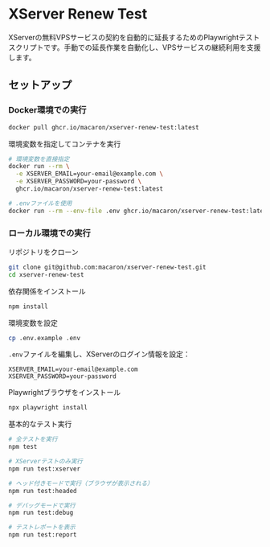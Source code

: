 # XServer Renew Test

XServerの無料VPSサービスの契約を自動的に延長するためのPlaywrightテストスクリプトです。手動での延長作業を自動化し、VPSサービスの継続利用を支援します。

## セットアップ

### Docker環境での実行

```bash
docker pull ghcr.io/macaron/xserver-renew-test:latest
```

環境変数を指定してコンテナを実行

```bash
# 環境変数を直接指定
docker run --rm \
  -e XSERVER_EMAIL=your-email@example.com \
  -e XSERVER_PASSWORD=your-password \
  ghcr.io/macaron/xserver-renew-test:latest

# .envファイルを使用
docker run --rm --env-file .env ghcr.io/macaron/xserver-renew-test:latest
```

### ローカル環境での実行

リポジトリをクローン

```bash
git clone git@github.com:macaron/xserver-renew-test.git
cd xserver-renew-test
```

依存関係をインストール

```bash
npm install
```

環境変数を設定

```bash
cp .env.example .env
```

`.env`ファイルを編集し、XServerのログイン情報を設定：

```.env
XSERVER_EMAIL=your-email@example.com
XSERVER_PASSWORD=your-password
```

Playwrightブラウザをインストール

```bash
npx playwright install
```

基本的なテスト実行

```bash
# 全テストを実行
npm test

# XServerテストのみ実行
npm run test:xserver

# ヘッド付きモードで実行（ブラウザが表示される）
npm run test:headed

# デバッグモードで実行
npm run test:debug

# テストレポートを表示
npm run test:report
```
